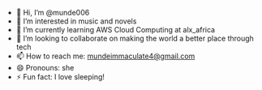 - 👋 Hi, I’m @munde006
- 👀 I’m interested in music and novels
- 🌱 I’m currently learning AWS Cloud Computing at alx_africa
- 💞️ I’m looking to collaborate on making the world a better place through tech
- 📫 How to reach me: mundeimmaculate4@gmail.com
- 😄 Pronouns: she
- ⚡ Fun fact: I love sleeping!

<!---
munde006/munde006 is a ✨ special ✨ repository because its `README.md` (this file) appears on your GitHub profile.
You can click the Preview link to take a look at your changes.
--->
